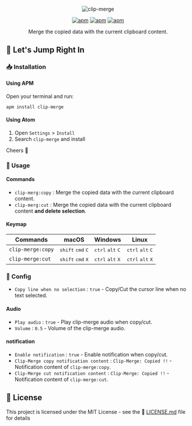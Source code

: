 <p align="center"><img src="https://raw.githubusercontent.com/ooJerryLeeoo/atom-clip-merge/master/assets/clip-merge.gif" alt="clip-merge" /></p>

<p align="center"><a href="https://atom.io/packages/clip-merge"><img src="https://img.shields.io/apm/v/clip-merge.svg?style=flat-square" alt="apm" /></a> <a href="https://atom.io/packages/clip-merge"><img src="https://img.shields.io/apm/dm/clip-merge.svg?style=flat-square" alt="apm" /></a>  <a href="https://github.com/ooJerryLeeoo/clip-merge/blob/master/LICENSE.md"><img src="https://img.shields.io/apm/l/clip-merge.svg?style=flat-square" alt="apm" /></a></p>

<p align="center">Merge the copied data with the current clipboard content.</p>

## :checkered_flag: Let's Jump Right In

### :inbox_tray: Installation

#### Using APM

Open your terminal and run:

``` shell
apm install clip-merge
```

#### Using Atom

1. Open `Settings` > `Install`
2. Search `clip-merge` and install

Cheers :beers:

### :key: Usage

#### Commands

* `clip-merg:copy` :  Merge the copied data with the current clipboard content.
* `clip-merg:cut` :  Merge the copied data with the current clipboard content **and delete selection**.

#### Keymap

|     Commands      |                    macOS                     |                   Windows                   |                    Linux                    |
| ----------------- | -------------------------------------------- | ------------------------------------------- | ------------------------------------------- |
| `clip-merge:copy` | <kbd>shift</kbd> <kbd>cmd</kbd> <kbd>C</kbd> | <kbd>ctrl</kbd> <kbd>alt</kbd> <kbd>C</kbd> | <kbd>ctrl</kbd> <kbd>alt</kbd> <kbd>C</kbd> |
| `clip-merge:cut`  | <kbd>shift</kbd> <kbd>cmd</kbd> <kbd>X</kbd> | <kbd>ctrl</kbd> <kbd>alt</kbd> <kbd>X</kbd> | <kbd>ctrl</kbd> <kbd>alt</kbd> <kbd>X</kbd> |

### :wrench: Config

* `Copy line when no selection` :  `true` - Copy/Cut the cursor line when no text selected.

#### Audio

* `Play audio` :  `true` - Play clip-merge audio when copy/cut.  
* `Volume` :  `0.5` - Volume of the clip-merge audio.

#### notification

* `Enable notification` :  `true` - Enable notification when copy/cut.  
* `Clip-Merge copy notification content` :  `Clip-Merge: Copied !!` - Notification content of `clip-merge:copy`.  
* `Clip-Merge cut notification content` :  `Clip-Merge: Copied !!` - Notification content of `clip-merge:cut`.

## :page_facing_up: License

This project is licensed under the MIT License - see the :page_facing_up: [LICENSE.md](LICENSE.md) file for details
